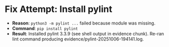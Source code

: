 # Fix Attempt: Install pylint

- **Reason**: `python3 -m pylint ...` failed because module was missing.
- **Command**: `pip install pylint`
- **Result**: Installed pylint 3.3.9 (see shell output in evidence chunk). Re-ran lint command producing evidence/pylint-20251006-194141.log.
